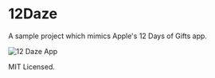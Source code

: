 12Daze
======

A sample project which mimics Apple's 12 Days of Gifts app.

![12 Daze App][screenshot]

[screenshot]: https://github.com/patr1ck/12Daze/raw/master/Screenshot.png

MIT Licensed.